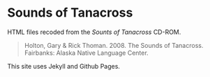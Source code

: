 # Sounds of Tanacross

HTML files recoded from the *Sounts of Tanacross* CD-ROM.

> Holton, Gary &amp; Rick Thoman. 2008. The Sounds of Tanacross. Fairbanks: Alaska Native Language Center.

This site uses Jekyll and Github Pages. 
